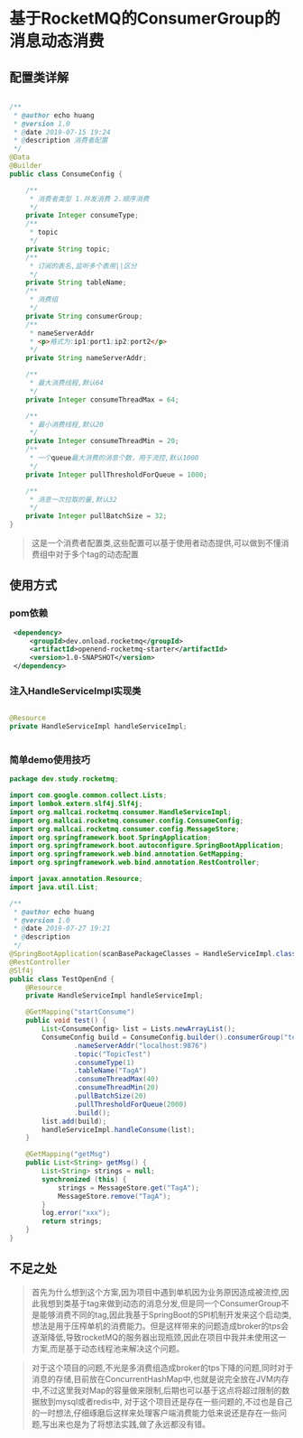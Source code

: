 # 基于RocketMQ的ConsumerGroup的消息动态消费

## 配置类详解
```java  
  
/**
 * @author echo huang
 * @version 1.0
 * @date 2019-07-15 19:24
 * @description 消费者配置
 */
@Data
@Builder
public class ConsumeConfig {

    /**
     * 消费者类型 1.并发消费 2.顺序消费
     */
    private Integer consumeType;
    /**
     * topic
     */
    private String topic;
    /**
     * 订阅的表名,监听多个表用||区分
     */
    private String tableName;
    /**
     * 消费组
     */
    private String consumerGroup;
    /**
     * nameServerAddr
     * <p>格式为:ip1:port1;ip2:port2</p>
     */
    private String nameServerAddr;

    /**
     * 最大消费线程,默认64
     */
    private Integer consumeThreadMax = 64;

    /**
     * 最小消费线程,默认20
     */
    private Integer consumeThreadMin = 20;
    /**
     * 一个queue最大消费的消息个数，用于流控,默认1000
     */
    private Integer pullThresholdForQueue = 1000;

    /**
     * 消息一次拉取的量,默认32
     */
    private Integer pullBatchSize = 32;
}

```
>这是一个消费者配置类,这些配置可以基于使用者动态提供,可以做到不懂消费组中对于多个tag的动态配置

## 使用方式

### pom依赖
```xml
 <dependency>
     <groupId>dev.onload.rocketmq</groupId>
     <artifactId>openend-rocketmq-starter</artifactId>
     <version>1.0-SNAPSHOT</version>
 </dependency>
```

### 注入HandleServiceImpl实现类
```java

@Resource
private HandleServiceImpl handleServiceImpl;
    
```

### 简单demo使用技巧
```java
package dev.study.rocketmq;

import com.google.common.collect.Lists;
import lombok.extern.slf4j.Slf4j;
import org.mallcai.rocketmq.consumer.HandleServiceImpl;
import org.mallcai.rocketmq.consumer.config.ConsumeConfig;
import org.mallcai.rocketmq.consumer.config.MessageStore;
import org.springframework.boot.SpringApplication;
import org.springframework.boot.autoconfigure.SpringBootApplication;
import org.springframework.web.bind.annotation.GetMapping;
import org.springframework.web.bind.annotation.RestController;

import javax.annotation.Resource;
import java.util.List;

/**
 * @author echo huang
 * @version 1.0
 * @date 2019-07-27 19:21
 * @description
 */
@SpringBootApplication(scanBasePackageClasses = HandleServiceImpl.class)
@RestController
@Slf4j
public class TestOpenEnd {
    @Resource
    private HandleServiceImpl handleServiceImpl;

    @GetMapping("startConsume")
    public void test() {
        List<ConsumeConfig> list = Lists.newArrayList();
        ConsumeConfig build = ConsumeConfig.builder().consumerGroup("test-group")
                .nameServerAddr("localhost:9876")
                .topic("TopicTest")
                .consumeType(1)
                .tableName("TagA")
                .consumeThreadMax(40)
                .consumeThreadMin(20)
                .pullBatchSize(20)
                .pullThresholdForQueue(2000)
                .build();
        list.add(build);
        handleServiceImpl.handleConsume(list);
    }

    @GetMapping("getMsg")
    public List<String> getMsg() {
        List<String> strings = null;
        synchronized (this) {
            strings = MessageStore.get("TagA");
            MessageStore.remove("TagA");
        }
        log.error("xxx");
        return strings;
    }
}

```

## 不足之处
> 首先为什么想到这个方案,因为项目中遇到单机因为业务原因造成被流控,因此我想到类基于tag来做到动态的消息分发,但是同一个ConsumerGroup不是能够消费不同的tag,因此我基于SpringBoot的SPI机制开发来这个启动类,
想法是用于压榨单机的消费能力。但是这样带来的问题造成broker的tps会逐渐降低,导致rocketMQ的服务器出现瓶颈,因此在项目中我并未使用这一方案,而是基于动态线程池来解决这个问题。

> 对于这个项目的问题,不光是多消费组造成broker的tps下降的问题,同时对于消息的存储,目前放在ConcurrentHashMap中,也就是说完全放在JVM内存中,不过这里我对Map的容量做来限制,后期也可以基于这点将超过限制的数据放到mysql或者redis中,
对于这个项目还是存在一些问题的,不过也是自己的一时想法,仔细琢磨后这样来处理客户端消费能力低来说还是存在一些问题,写出来也是为了将想法实践,做了永远都没有错。
